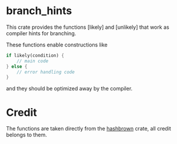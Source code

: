 # branch_hints
This crate provides the functions [likely] and [unlikely] that work as compiler hints for branching.

These functions enable constructions like
```rust
if likely(condition) {
    // main code
} else {
    // error handling code
}
```
and they should be optimized away by the compiler.

# Credit
The functions are taken directly from the [hashbrown](https://crates.io/crates/hashbrown) crate, all credit belongs to them.
